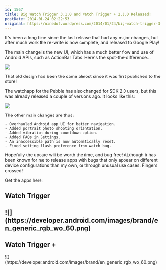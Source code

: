 ```yaml
---
id: 1567
title: Big Watch Trigger 3.1.0 and Watch Trigger + 2.1.0 Released!
postDate: 2014-01-24 02:22:53
original: https://ninedof.wordpress.com/2014/01/24/big-watch-trigger-3-1-0-and-watch-trigger-2-1-0-released/
---
```


It's been a long time since the last release that had any major changes, but after much work the re-write is now complete, and released to Google Play!

The main change is the new UI, which has a much better flow and use of Android APIs, such as ActionBar Tabs. Here's the spot-the-difference...

![](http://ninedof.files.wordpress.com/2014/01/wt-compare.png?w=545)

That old design had been the same almost since it was first published to the store!

The watchapp for the Pebble has also changed for SDK 2.0 users, but this was already released a couple of versions ago. It looks like this:

![](http://ninedof.files.wordpress.com/2014/01/watchapp.png?w=545)

The other main changes are thus:


	- Overhauled Android app UI for better navigation.
	- Added portrait photo shooting orientation.
	- Added vibration during countdown option.
	- Added FAQs in Settings.
	- An inaccessible path is now automatically reset.
	- Fixed setting flash preference from watch bug.


Hopefully the update will be worth the time, and bug free! ALthough it has been known for me to release apps with bugs that only appear on different device configurations than my own, or through unusual use cases. Fingers crossed!

Get the apps here:
<h2>Watch Trigger               </h2>
<h2>![](https://developer.android.com/images/brand/en_generic_rgb_wo_60.png)</h2>
<h2></h2>
<h2>Watch Trigger +</h2>
<p style="text-align:left;">![](https://developer.android.com/images/brand/en_generic_rgb_wo_60.png)</p>
